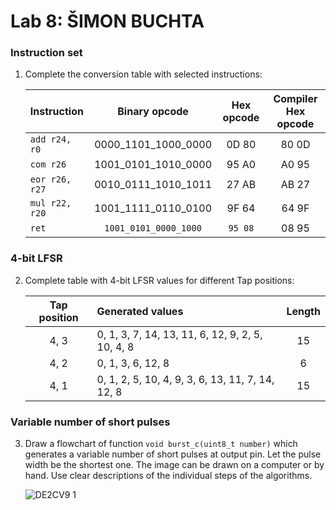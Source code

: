 # Lab 8: ŠIMON BUCHTA

### Instruction set

1. Complete the conversion table with selected instructions:

   | **Instruction** | **Binary opcode** | **Hex opcode** | **Compiler Hex opcode** |
   | :-- | :-: | :-: | :-: |
   | `add r24, r0` | 0000_1101_1000_0000 | 0D 80 | 80 0D |
   | `com r26` | 1001_0101_1010_0000 | 95 A0 | A0 95 |
   | `eor r26, r27` | 0010_0111_1010_1011 | 27 AB | AB 27 |
   | `mul r22, r20` | 1001_1111_0110_0100 | 9F 64 | 64 9F |
   | `ret` | `1001_0101_0000_1000` | `95 08` | 08 95 |

### 4-bit LFSR

2. Complete table with 4-bit LFSR values for different Tap positions:

   | **Tap position** | **Generated values** | **Length** |
   | :-: | :-- | :-: |
   | 4, 3 | 0, 1, 3, 7, 14, 13, 11, 6, 12, 9, 2, 5, 10, 4, 8 | 15 |
   | 4, 2 | 0, 1, 3, 6, 12, 8 | 6 |
   | 4, 1 | 	0, 1, 2, 5, 10, 4, 9, 3, 6, 13, 11, 7, 14, 12, 8 | 15 |

### Variable number of short pulses

3. Draw a flowchart of function `void burst_c(uint8_t number)` which generates a variable number of short pulses at output pin. Let the pulse width be the shortest one. The image can be drawn on a computer or by hand. Use clear descriptions of the individual steps of the algorithms.

   ![DE2CV9 1](https://user-images.githubusercontent.com/99410540/203429195-1cf1dc6e-e291-465e-a147-27df7b419fff.png)
